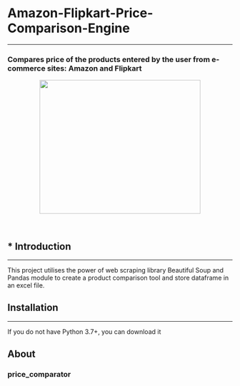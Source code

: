 # Amazon-Flipkart-Price-Comparison-Engine
<hr />

### Compares price of the products entered by the user from e-commerce sites: Amazon and Flipkart

<p align="center">
  <img width="360" height="300" src="https://lh3.googleusercontent.com/proxy/D3ssGIh6pM_0YmIUYc7V8k9s1X5RiGZhPUmjIYaODwNnZg-tdcJQwDt28L2jldfD836BOOxqPmLWq1RLrVNi9V7uaYp9hRu3DCyrAE5QZqDk686DPu43m_SzAvbRArxTlvM8m_t9NzA">
</p>
<br />

## * Introduction <br />
<hr />
This project utilises the power of web scraping library Beautiful Soup and Pandas module to create a product comparison tool and store dataframe in an excel file.

## Installation
<hr />
If you do not have Python 3.7+, you can download it 

## About

### price_comparator
